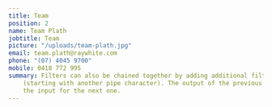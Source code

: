 ```yaml
---
title: Team
position: 2
name: Team Plath
jobtitle: Team
picture: "/uploads/team-plath.jpg"
email: team.plath@raywhite.com
phone: "(07) 4045 9700"
mobile: 0418 772 995
summary: Filters can also be chained together by adding additional filter statements
    (starting with another pipe character). The output of the previous filter will be
    the input for the next one.
---
```

